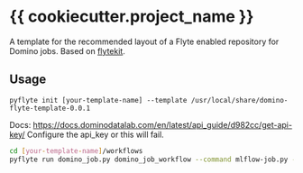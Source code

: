 # {{ cookiecutter.project_name }}

A template for the recommended layout of a Flyte enabled repository for Domino jobs. Based on [flytekit](https://docs.flyte.org/projects/flytekit/en/latest/).

## Usage

`pyflyte init [your-template-name] --template /usr/local/share/domino-flyte-template-0.0.1`

Docs: https://docs.dominodatalab.com/en/latest/api_guide/d982cc/get-api-key/
Configure the api_key or this will fail.
```sh
cd [your-template-name]/workflows
pyflyte run domino_job.py domino_job_workflow --command mlflow-job.py --api_key [your-api-key]
```